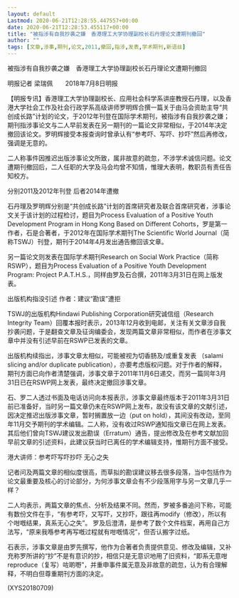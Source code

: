 ```yaml
---
layout: default
Lastmod: 2020-06-21T12:28:55.447557+00:00
date: 2020-06-21T12:28:53.455117+00:00
title: "被指涉有自我抄袭之嫌　香港理工大学协理副校长石丹理论文遭期刊撤回"
author: ""
tags: [文章,涉事,期刊,论文,2011,撤回,指涉,发表,学术期刊,新语丝]
---
```


被指涉有自我抄袭之嫌　香港理工大学协理副校长石丹理论文遭期刊撤回

明报记者 梁瑞佩　　2018年7月8日明报

【明报专讯】香港理工大学协理副校长、应用社会科学系讲座教授石丹理，以及香港大学社会工作及社会行政学系高级讲师罗明辉合撰一篇关于由马会资助主导“共创成长路”计划的论文，于2012年刊登在国际学术期刊，被指涉有自我抄袭之嫌；期刊指涉事论文与二人早前发表在另一期刊的一篇论文非常相似，于2014年决定撤回该论文。罗明辉接受本报查询时曾承认有“参考吓、写吓、抄吓”然后再修改，强调是无意的。

二人称事件因推迟出版涉事论文所致，属非故意的疏忽，不涉学术诚信问题。论文遭期刊撤回后，二人任职的大学及马会均曾不知情，惟理大表明，教职员有责任告知校方。

分别2011及2012年刊登 后者2014年遭撤

石丹理及罗明辉分别是“共创成长路”计划的首席研究者及联合首席研究者，涉事论文关于该计划的过程检讨，题目为Process Evaluation of a Positive Youth Development Program in Hong Kong Based on Different Cohorts，罗是第一作者，石是合著者，于2012年在国际学术期刊The Scientific World Journal（简称TSWJ）刊登，期刊于2014年4月发出通告撤回该文章。

另一篇论文则发表在国际学术期刊Research on Social Work Practice（简称RSWP），题目为Process Evaluation of a Positive Youth Development Program: Project P.A.T.H.S.，同样由罗及石合撰，2011年3月31日在网上版发表。

出版机构指没引述 作者：建议“勘误”遭拒

TSWJ的出版机构Hindawi Publishing Corporation研究诚信组（Research Integrity Team）回覆本报时表示，2013年12月收到电邮，关注有关文章涉自我抄袭问题，于是翻查文章及征询编委会，发现两篇文章非常相似，而作者在涉事文章中并没有引述早前在RSWP已发表的文章。

出版机构续指出，涉事文章太相似，可能被视为切香肠及/或重复发表 （salami slicing and/or duplicate publication），亦要考虑版权问题。对于作者的解释，期刊方面已向作者清楚强调，涉事文章于2011年11月6日递交，而另一篇同年3月31日已在RSWP网上发表，最终决定撤回涉事文章。

石、罗二人透过书面及电话访问向本报表示，涉事文章最终版本于2011年3月31日前已准备好，当时另一篇文章仍未在RSWP网上发布，故没有该文章的文献引述，因决定推迟出版涉事文章，暂时搁置放一边（put on hold），其间没有改动，至同年11月交予期刊的学术编辑。二人称，没有收过RSWP通知指文章已在网上发表。其后他们曾向TSWJ建议发出勘误（Erratum）通告，提出修改及在参考文献加回早前文章的引述资料，此建议获当时已离任的学术编辑支持，惟期刊方面不接受。

港大讲师：参考吓写吓抄吓 无心之失

记者问及两篇文章的相似度很高，而草拟的勘误建议移去很多段落，当中包括作为论文最重要及核心的讨论部分，为何涉事文章会有不少段落用字与另一文章几乎一样？

二人均表示，两篇文章的焦点、分析及结果不同。然而，罗被多番追问下称，可能有数份文件在手，“有参考吓，又写吓，又抄吓，跟往再modify（修改），所以有个咁嘅结果，真系无心之失”。 罗及后澄清，是参考了数个文件档案，再用自己方法写，“原来我喺参考再写嘅过程就有咁嘅情况”，但否认搬字过纸。

石表示，涉事文章是由罗先撰写，他作为合著者负责提供意见、修改及编辑，又补充称罗所讲的“抄”不是有意识的抄，相信只是无意识地用了旧资料，“即系无意咁reproduce（复写）咗啲嘢”，并重申事件属无意及非故意的疏忽，认为有合理解释，不明白但尊重期刊方面的决定。

(XYS20180709)

